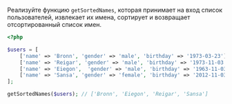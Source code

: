 Реализуйте функцию `getSortedNames`, которая принимает на вход список пользователей, извлекает их имена, сортирует и возвращает отсортированный список имен.

```php
<?php

$users = [
    ['name' => 'Bronn', 'gender' => 'male', 'birthday' => '1973-03-23'],
    ['name' => 'Reigar', 'gender' => 'male', 'birthday' => '1973-11-03'],
    ['name' => 'Eiegon',  'gender' => 'male', 'birthday' => '1963-11-03'],
    ['name' => 'Sansa', 'gender' => 'female', 'birthday' => '2012-11-03']
];

getSortedNames($users); // ['Bronn', 'Eiegon', 'Reigar', 'Sansa']
```
